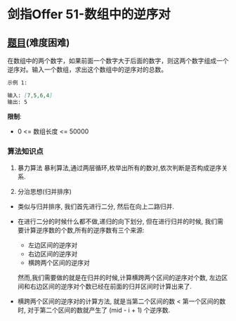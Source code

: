 # 剑指Offer 51-数组中的逆序对

## [题目](https://leetcode-cn.com/problems/shu-zu-zhong-de-ni-xu-dui-lcof/)(难度困难)

在数组中的两个数字，如果前面一个数字大于后面的数字，则这两个数字组成一个逆序对。输入一个数组，求出这个数组中的逆序对的总数。

~~~markdown
示例 1:

输入: [7,5,6,4]
输出: 5
~~~

**限制**: 
- 0 <= 数组长度 <= 50000

### 算法知识点
1. 暴力算法
暴利算法,通过两层循环,枚举出所有的数对,依次判断是否构成逆序关系.

2. 分治思想(归并排序)
- 类似与归并排序, 我们首先进行二分, 然后在向上二路归并.
- 在进行二分的时候什么都不做,递归的向下划分, 但在进行归并的时候, 我们需要计算逆序数的个数,所有的逆序数有三个来源:
    - 左边区间的逆序对
    - 右边区间的逆序对
    - 横跨两个区间的逆序对

    然而,我们需要做的就是在归并的时候,计算横跨两个区间的逆序对个数, 左边区间和右边区间的逆序对个数已经在前面的归并区间时计算出来了.
- 横跨两个区间的逆序对的计算方法, 就是当第二个区间的数 < 第一个区间的数时, 对于第二个区间的数就产生了 (mid - i + 1) 个逆序数.


